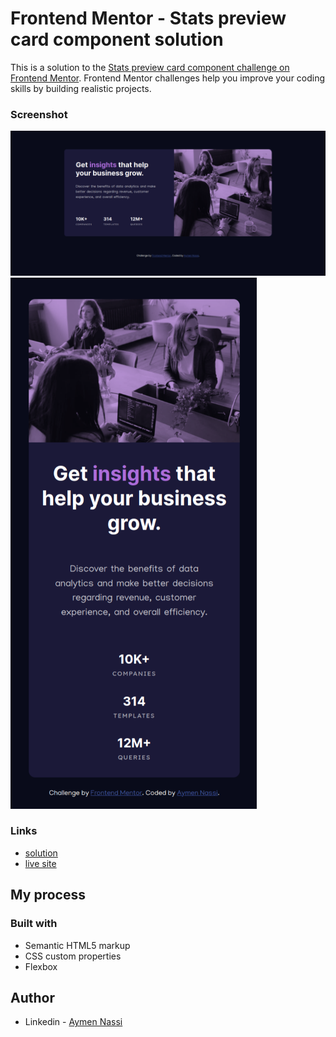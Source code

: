 # Frontend Mentor - Stats preview card component solution

This is a solution to the [Stats preview card component challenge on Frontend Mentor](https://www.frontendmentor.io/challenges/stats-preview-card-component-8JqbgoU62). Frontend Mentor challenges help you improve your coding skills by building realistic projects.

### Screenshot

![](./design/screenshot-1.png)
![](./design/screenshot-2.png)

### Links

- [solution](https://www.frontendmentor.io/solutions/stats-preview-card-component-5DYZSIezE6)
- [live site](https://aymennassi.github.io/Stats-preview-card-component/)

## My process

### Built with

- Semantic HTML5 markup
- CSS custom properties
- Flexbox

## Author

- Linkedin - [Aymen Nassi](https://www.linkedin.com/in/aymen-nassi/)
